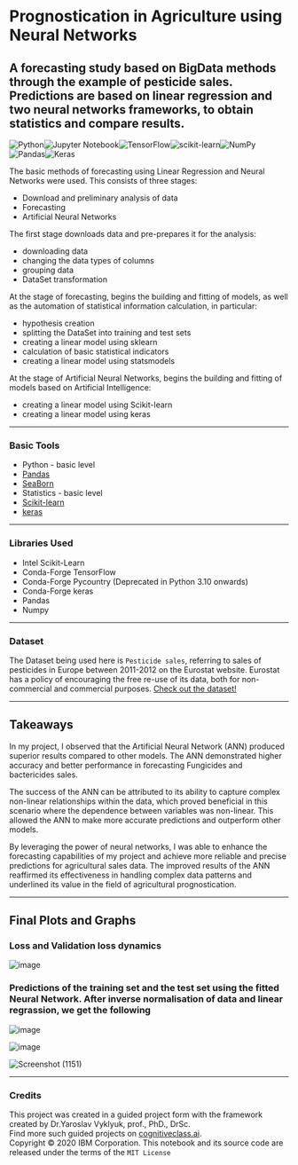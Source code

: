 # Prognostication in Agriculture using Neural Networks
## A forecasting study based on BigData methods through the example of pesticide sales. Predictions are based on linear regression and two neural networks frameworks, to obtain statistics and compare results.
![Python](https://img.shields.io/badge/python-3670A0?style=for-the-badge&logo=python&logoColor=ffdd54)![Jupyter Notebook](https://img.shields.io/badge/jupyter-%23FA0F00.svg?style=for-the-badge&logo=jupyter&logoColor=white)![TensorFlow](https://img.shields.io/badge/TensorFlow-%23FF6F00.svg?style=for-the-badge&logo=TensorFlow&logoColor=white)![scikit-learn](https://img.shields.io/badge/scikit--learn-%23F7931E.svg?style=for-the-badge&logo=scikit-learn&logoColor=white)![NumPy](https://img.shields.io/badge/numpy-%23013243.svg?style=for-the-badge&logo=numpy&logoColor=white)![Pandas](https://img.shields.io/badge/pandas-%23150458.svg?style=for-the-badge&logo=pandas&logoColor=white)![Keras](https://img.shields.io/badge/Keras-%23D00000.svg?style=for-the-badge&logo=Keras&logoColor=white)

The basic methods of forecasting using Linear Regression and Neural Networks were used. This consists of three stages:
* Download and preliminary analysis of data
* Forecasting
* Artificial Neural Networks

The first stage downloads data and pre-prepares it for the analysis:
* downloading data
* changing the data types of columns
* grouping data
* DataSet transformation

At the stage of forecasting, begins the building and fitting of models, as well as the automation of statistical information calculation, in particular:
* hypothesis creation
* splitting the DataSet into training and test sets
* creating a linear model using sklearn
* calculation of basic statistical indicators
* creating a linear model using statsmodels

At the stage of Artificial Neural Networks, begins the building and fitting of models based on Artificial Intelligence:
* creating a linear model using Scikit-learn
* creating a linear model using keras

______
### Basic Tools

* Python - basic level
* [Pandas](https://pandas.pydata.org/?utm_medium=Exinfluencer&utm_source=Exinfluencer&utm_content=000026UJ&utm_term=10006555&utm_id=NA-SkillsNetwork-Channel-SkillsNetworkGuidedProjectsdatascienceinagricultureprognosticationusingbyneuralnetwork466-2022-01-01)
* [SeaBorn](https://seaborn.pydata.org/?utm_medium=Exinfluencer&utm_source=Exinfluencer&utm_content=000026UJ&utm_term=10006555&utm_id=NA-SkillsNetwork-Channel-SkillsNetworkGuidedProjectsdatascienceinagricultureprognosticationusingbyneuralnetwork466-2022-01-01)
* Statistics - basic level
* [Scikit-learn](https://scikit-learn.org/stable/?utm_medium=Exinfluencer&utm_source=Exinfluencer&utm_content=000026UJ&utm_term=10006555&utm_id=NA-SkillsNetwork-Channel-SkillsNetworkGuidedProjectsdatascienceinagricultureprognosticationusingbyneuralnetwork466-2022-01-01)
* [keras](https://keras.io/?utm_medium=Exinfluencer&utm_source=Exinfluencer&utm_content=000026UJ&utm_term=10006555&utm_id=NA-SkillsNetwork-Channel-SkillsNetworkGuidedProjectsdatascienceinagricultureprognosticationusingbyneuralnetwork466-2022-01-01)

________
### Libraries Used
* Intel Scikit-Learn
* Conda-Forge TensorFlow
* Conda-Forge Pycountry (Deprecated in Python 3.10 onwards)
* Conda-Forge keras
* Pandas
* Numpy

________
### Dataset
The Dataset being used here is `Pesticide sales`, referring to sales of pesticides in Europe between 2011-2012 on the Eurostat website. Eurostat has a policy of encouraging the free re-use of its data, both for non-commercial and commercial purposes. 
[Check out the dataset!](https://pandas.pydata.org/?utm_medium=Exinfluencer&utm_source=Exinfluencer&utm_content=000026UJ&utm_term=10006555&utm_id=NA-SkillsNetwork-Channel-SkillsNetworkGuidedProjectsdatascienceinagricultureprognosticationusingbyneuralnetwork466-2022-01-01](https://ec.europa.eu/eurostat/databrowser/view/AEI_FM_SALPEST09__custom_1145078/default/table?lang=enhttps:%2F%2Fec.europa.eu%2Feurostat%2Fdatabrowser%2Fview%2FAEI_FM_SALPEST09__custom_1145078%2Fdefault%2Ftable%3Flang%3Den)https://ec.europa.eu/eurostat/databrowser/view/AEI_FM_SALPEST09__custom_1145078/default/table?lang=enhttps:%2F%2Fec.europa.eu%2Feurostat%2Fdatabrowser%2Fview%2FAEI_FM_SALPEST09__custom_1145078%2Fdefault%2Ftable%3Flang%3Den)
_________________
## Takeaways

In my project, I observed that the Artificial Neural Network (ANN) produced superior results compared to other models. The ANN demonstrated higher accuracy and better performance in forecasting Fungicides and bactericides sales.

The success of the ANN can be attributed to its ability to capture complex non-linear relationships within the data, which proved beneficial in this scenario where the dependence between variables was non-linear. This allowed the ANN to make more accurate predictions and outperform other models.

By leveraging the power of neural networks, I was able to enhance the forecasting capabilities of my project and achieve more reliable and precise predictions for agricultural sales data. The improved results of the ANN reaffirmed its effectiveness in handling complex data patterns and underlined its value in the field of agricultural prognostication.
_________________
## Final Plots and Graphs

### Loss and Validation loss dynamics

![image](https://github.com/probablyabdullah/Prognostication-in-Agriculture-using-Neural-Networks/assets/79295754/c7c9ab6b-346c-43b2-b5cb-69851d80cba9)

### Predictions of the training set and the test set using the fitted Neural Network. After inverse normalisation of data and linear regrassion, we get the following

![image](https://github.com/probablyabdullah/Prognostication-in-Agriculture-using-Neural-Networks/assets/79295754/0f5fbdab-cf6f-4914-aa70-24891bde88c9)


![image](https://github.com/probablyabdullah/Prognostication-in-Agriculture-using-Neural-Networks/assets/79295754/e2cee966-830b-483f-bfc9-a4b5927c33e0)


![Screenshot (1151)](https://github.com/probablyabdullah/Prognostication-in-Agriculture-using-Neural-Networks/assets/79295754/4439cdaa-0709-42ee-953c-aa763f81e9ec)

__________________________
### Credits
This project was created in a guided project form with the framework created by Dr.Yaroslav Vyklyuk, prof., PhD., DrSc.<br>
Find more such guided projects on [cognitiveclass.ai](https://cognitiveclass.ai/courses/course-v1:IBM+GPXX04P5EN+v1).<br>
Copyright &copy; 2020 IBM Corporation. This notebook and its source code are released under the terms of the `MIT License`
